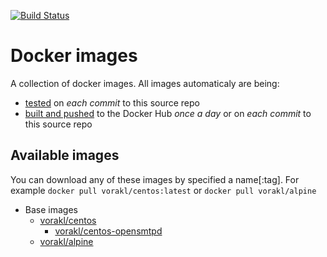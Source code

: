 [![Build Status](https://api.travis-ci.org/vorakl/docker-images.png)](https://travis-ci.org/vorakl/docker-images)

# Docker images

A collection of docker images. All images automaticaly are being:

* [tested](https://travis-ci.org/vorakl/docker-images) on *each commit* to this source repo
* [built and pushed](https://hub.docker.com/u/vorakl/) to the Docker Hub *once a day* or on *each commit* to this source repo

## Available images

You can download any of these images by specified a name[:tag].
For example `docker pull vorakl/centos:latest` or `docker pull vorakl/alpine`

* Base images
    * [vorakl/centos](https://github.com/vorakl/docker-images/tree/master/centos)
        * [vorakl/centos-opensmtpd](https://github.com/vorakl/docker-images/tree/master/centos-opensmtpd)
    * [vorakl/alpine](https://github.com/vorakl/docker-images/tree/master/alpine)

